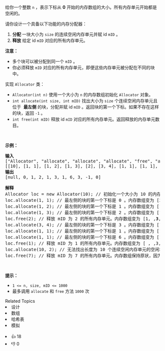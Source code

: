 <p>给你一个整数 <code>n</code> ，表示下标从 <strong>0</strong> 开始的内存数组的大小。所有内存单元开始都是空闲的。</p>

<p>请你设计一个具备以下功能的内存分配器：</p>

<ol> 
 <li><strong>分配 </strong>一块大小为 <code>size</code> 的连续空闲内存单元并赋 id <code>mID</code> 。</li> 
 <li><strong>释放</strong> 给定 id <code>mID</code> 对应的所有内存单元。</li> 
</ol>

<p><strong>注意：</strong></p>

<ul> 
 <li>多个块可以被分配到同一个 <code>mID</code> 。</li> 
 <li>你必须释放 <code>mID</code> 对应的所有内存单元，即便这些内存单元被分配在不同的块中。</li> 
</ul>

<p>实现 <code>Allocator</code> 类：</p>

<ul> 
 <li><code>Allocator(int n)</code> 使用一个大小为 <code>n</code> 的内存数组初始化 <code>Allocator</code> 对象。</li> 
 <li><code>int allocate(int size, int mID)</code> 找出大小为 <code>size</code> 个连续空闲内存单元且位于&nbsp; <strong>最左侧</strong> 的块，分配并赋 id <code>mID</code> 。返回块的第一个下标。如果不存在这样的块，返回 <code>-1</code> 。</li> 
 <li><code>int free(int mID)</code> 释放 id <code>mID</code> 对应的所有内存单元。返回释放的内存单元数目。</li> 
</ul>

<p>&nbsp;</p>

<p><strong>示例：</strong></p>

<pre><strong>输入</strong>
["Allocator", "allocate", "allocate", "allocate", "free", "allocate", "allocate", "allocate", "free", "allocate", "free"]
[[10], [1, 1], [1, 2], [1, 3], [2], [3, 4], [1, 1], [1, 1], [1], [10, 2], [7]]
<strong>输出</strong>
[null, 0, 1, 2, 1, 3, 1, 6, 3, -1, 0]

<strong>解释</strong>
Allocator loc = new Allocator(10); // 初始化一个大小为 10 的内存数组，所有内存单元都是空闲的。
loc.allocate(1, 1); // 最左侧的块的第一个下标是 0 。内存数组变为 [<strong>1</strong>, , , , , , , , , ]。返回 0 。
loc.allocate(1, 2); // 最左侧的块的第一个下标是 1 。内存数组变为 [1,<strong>2</strong>, , , , , , , , ]。返回 1 。
loc.allocate(1, 3); // 最左侧的块的第一个下标是 2 。内存数组变为 [1,2,<strong>3</strong>, , , , , , , ]。返回 2 。
loc.free(2); // 释放 mID 为 2 的所有内存单元。内存数组变为 [1, ,<strong>3</strong>, , , , , , , ] 。返回 1 ，因为只有 1 个 mID 为 2 的内存单元。
loc.allocate(3, 4); // 最左侧的块的第一个下标是 3 。内存数组变为 [1, ,3,<strong>4</strong>,<strong>4</strong>,<strong>4</strong>, , , , ]。返回 3 。
loc.allocate(1, 1); // 最左侧的块的第一个下标是 1 。内存数组变为 [1,<strong>1</strong>,3,4,4,4, , , , ]。返回 1 。
loc.allocate(1, 1); // 最左侧的块的第一个下标是 6 。内存数组变为 [1,1,3,4,4,4,<strong>1</strong>, , , ]。返回 6 。
loc.free(1); // 释放 mID 为 1 的所有内存单元。内存数组变为 [ , ,3,4,4,4,<strong> </strong>, , , ] 。返回 3 ，因为有 3 个 mID 为 1 的内存单元。
loc.allocate(10, 2); // 无法找出长度为 10 个连续空闲内存单元的空闲块，所有返回 -1 。
loc.free(7); // 释放 mID 为 7 的所有内存单元。内存数组保持原状，因为不存在 mID 为 7 的内存单元。返回 0 。
</pre>

<p>&nbsp;</p>

<p><strong>提示：</strong></p>

<ul> 
 <li><code>1 &lt;= n, size, mID &lt;= 1000</code></li> 
 <li>最多调用 <code>allocate</code> 和 <code>free</code> 方法 <code>1000</code> 次</li> 
</ul>

<div><div>Related Topics</div><div><li>设计</li><li>数组</li><li>哈希表</li><li>模拟</li></div></div><br><div><li>👍 18</li><li>👎 0</li></div>